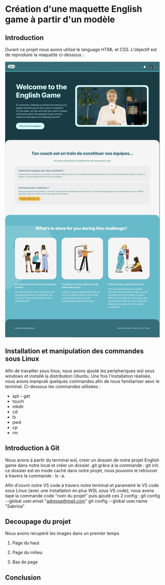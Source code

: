# Création d'une maquette English game à partir d'un modèle


## Introduction
Durant ce projet nous avons utilisé le language HTML et CSS. L'objectif est de reproduire la maquette ci-dessous :

![Image de la maquette](./img/maquette_projet.jpg)

 
## Installation et manipulation des commandes sous Linux

Afin de travailler sous linux, nous avons ajouté les peripheriques wsl sous windows et installé la distribution Ubuntu.
Une fois l'installation réalisée, nous avons manipulé quelques commandes afin de nous familiariser aevc le terminal. Ci-dessous les commandes utilisées :
- apt – get
- touch 
- mkdir 
- cd 
- ls
- pwd 
- cp
- rm

## Introduction à Git

Nous avons à partir du terminal wsl, creer un dossier de notre projet English game dans notre local et créer un dossier .git grâce à la commande : git init. ce dossier est en mode caché dans notre projet, nous pouvons le retrouver à travers la commande : ls -a.

Afin d'ouvrir notre VS code à travers notre terminal et parametré le VS code sous Linux (avec une installation en plus WSL sous VS code); nous avons tapé la commande code "nom du projet" puis ajouté ces 2 config :
git config --global user.email "adresse@mail.com"
git config --global user.name "Sabrina"



## Decoupage du projet

Nous avons recupéré les images dans un premier temps

1. Page du haut

  


2. Page du milieu
3. Bas de page

## Conclusion 



